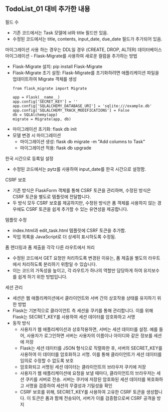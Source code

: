 ## TodoList_01 대비 추가한 내용

필드 수

- 기존 코드에서는 Task 모델에 id와 title 필드만 있음.
- 수정된 코드에서는 title, contents, input_date, due_date 필드가 추가되어 있음.


마이그레이션 사용 하는 경우는 DDL일 경우 (CREATE, DROP, ALTER)
데이터베이스 마이그레이션 - Flask-Migrate를 사용하여 새로운 컬럼을 추가하는 방법
- Flask-Migrate 설치: pip install Flask-Migrate
- Flask-Migrate 초기 설정: Flask-Migrate를 초기화하려면 애플리케이션 파일을 업데이트하여 Migrate 객체를 생성
    ```
    from flask_migrate import Migrate

    app = Flask(__name__)
    app.config['SECRET_KEY'] = ''
    app.config['SQLALCHEMY_DATABASE_URI'] = 'sqlite:///example.db'
    app.config['SQLALCHEMY_TRACK_MODIFICATIONS'] = False
    db = SQLAlchemy(app)
    migrate = Migrate(app, db)
    ```
- 마이그레이션 초기화: flask db init
- 모델 변경 시 마이그레이션
    - 마이그레이션 생성: flask db migrate -m "Add columns to Task"
    - 마이그레이션 적용: flask db upgrade

한국 시간으로 등록일 설정

- 수정된 코드에서는 pytz를 사용하여 input_date를 한국 시간으로 설정함.

CSRF 보호

- 기존 방식은 FlaskForm 객체를 통해 CSRF 토큰을 관리하며, 수정된 방식은 CSRF 토큰을 별도로 템플릿에 전달합니다.
- 두 방식 모두 CSRF 보호를 제공하지만, 수정된 방식은 폼 객체를 사용하지 않는 경우에도 CSRF 토큰을 쉽게 추가할 수 있는 유연성을 제공합니다.

템플릿 수정

- index.html과 edit_task.html 템플릿에 CSRF 토큰을 추가함.
- 작업 목록을 JavaScript로 더 상세히 표시하도록 수정됨.

폼 렌더링과 폼 제출을 각각 다른 라우트에서 처리

- 수정된 코드에서 GET 요청만 처리하도록 변경된 이유는, 폼 제출을 별도의 라우트에서 처리하도록 분리하기 위함일 수 있습니다.
- 이는 코드의 가독성을 높이고, 각 라우트가 하나의 역할만 담당하게 하여 유지보수를 쉽게 하기 위한 방법입니다.

세션 관리
- 세션은 웹 애플리케이션에서 클라이언트와 서버 간의 상호작용 상태를 유지하기 위한 방법
- Flask는 기본적으로 클라이언트 측 세션을 쿠키를 통해 관리합니다. 이를 위해 Flask는 SECRET_KEY를 사용하여 세션 데이터를 암호화하고 서명
- 동작 방식
    - 사용자가 웹 애플리케이션과 상호작용하면, 서버는 세션 데이터를 설정. 예를 들어, 사용자가 로그인하면 서버는 사용자의 이름이나 아이디와 같은 정보를 세션에 저장
    - Flask는 세션 데이터를 JSON 형식으로 직렬화한 후, 서버의 SECRET_KEY를 사용하여 이 데이터를 암호화하고 서명. 이를 통해 클라이언트가 세션 데이터를 임의로 수정할 수 없도록 보호
    - 암호화되고 서명된 세션 데이터는 클라이언트의 브라우저 쿠키에 저장
    - 사용자가 웹 애플리케이션에 요청을 보낼 때마다, 클라이언트의 브라우저는 세션 쿠키를 서버로 전송. 서버는 쿠키에 저장된 암호화된 세션 데이터를 복호화하고 서명을 검증하여 세션의 무결성과 기밀성을 확인
    - CSRF 보호를 위해, SECRET_KEY를 사용하여 고유한 CSRF 토큰을 생성합니다. 이 토큰은 폼과 함께 전송되어, 서버가 이를 검증함으로써 CSRF 공격을 방지
